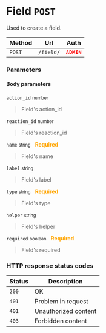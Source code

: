 # Field ```POST```

Used to create a field.

| Method   | Url           | Auth          |
| -------- | ---------------| ---------------------|
| `POST`   | `/field/` | <span style="color:red">**`ADMIN`**</span>   |

### Parameters

#### Body parameters

```action_id``` <small>number</small>

> Field's action_id

```reaction_id``` <small>number</small>

> Field's reaction_id

```name``` <small>string</small>&nbsp;&nbsp;&nbsp;<span style="color: orange">**Required**</span>

> Field's name

```label``` <small>string</small>

> Field's label

```type``` <small>string</small>&nbsp;&nbsp;&nbsp;<span style="color: orange">**Required**</span>

> Field's type

```helper``` <small>string</small>

> Field's helper

```required``` <small>boolean</small>&nbsp;&nbsp;&nbsp;<span style="color: orange">**Required**</span>

> Field's required

### HTTP response status codes

| Status   | Description           |
|----------|-----------------------|
|```200``` | OK                    |
|```401``` | Problem in request    |
|```401``` | Unauthorized content  |
|```403``` | Forbidden content  |